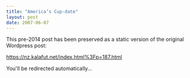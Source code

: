 ```yaml
---
title: "America’s Cup-date"
layout: post
date: 2007-06-07
---
```


This pre-2014 post has been preserved as a static version of the original Wordpress post:

https://nz.kalafut.net/index.html%3Fp=187.html

You'll be redirected automatically...

<head>
  <meta http-equiv="refresh" content="5;url=https://nz.kalafut.net/index.html%3Fp=187.html">
</head>

